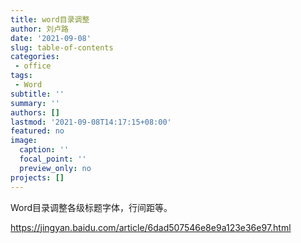 ```yaml
---
title: word目录调整
author: 刘卢路
date: '2021-09-08'
slug: table-of-contents
categories: 
 - office
tags: 
 - Word
subtitle: ''
summary: ''
authors: []
lastmod: '2021-09-08T14:17:15+08:00'
featured: no
image:
  caption: ''
  focal_point: ''
  preview_only: no
projects: []
---
```


Word目录调整各级标题字体，行间距等。

https://jingyan.baidu.com/article/6dad507546e8e9a123e36e97.html






